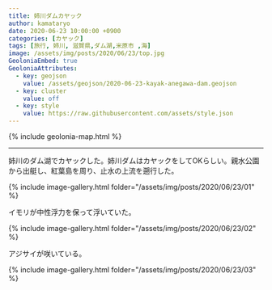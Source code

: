 ```yaml
---
title: 姉川ダムカヤック
author: kamataryo
date: 2020-06-23 10:00:00 +0900
categories: [カヤック]
tags: [旅行, 姉川, 滋賀県,ダム湖,米原市 ,海]
image: /assets/img/posts/2020/06/23/top.jpg
GeoloniaEmbed: true
GeoloniaAttributes:
  - key: geojson
    value: /assets/geojson/2020-06-23-kayak-anegawa-dam.geojson
  - key: cluster
    value: off
  - key: style
    value: https://raw.githubusercontent.com/assets/style.json
---
```


{% include geolonia-map.html %}

---

姉川のダム湖でカヤックした。姉川ダムはカヤックをしてOKらしい。親水公園から出艇し、紅葉島を周り、止水の上流を遡行した。

{% include image-gallery.html folder="/assets/img/posts/2020/06/23/01" %}

イモリが中性浮力を保って浮いていた。

{% include image-gallery.html folder="/assets/img/posts/2020/06/23/02" %}

アジサイが咲いている。

{% include image-gallery.html folder="/assets/img/posts/2020/06/23/03" %}
